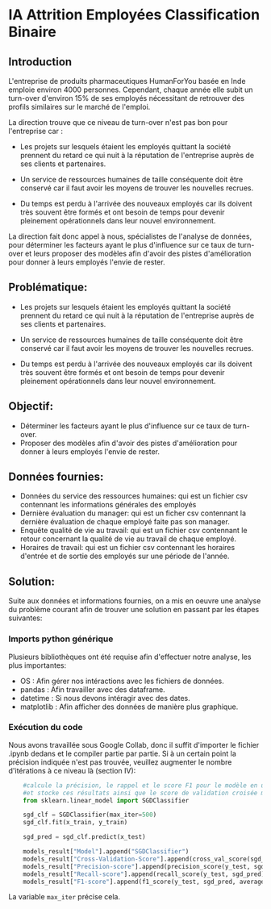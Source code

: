 
# IA Attrition Employées Classification Binaire


## Introduction

L'entreprise de produits pharmaceutiques HumanForYou basée en Inde emploie environ 4000 personnes. Cependant, chaque année elle subit un turn-over d'environ 15% de ses employés nécessitant de retrouver des profils similaires sur le marché de l'emploi.

La direction trouve que ce niveau de turn-over n'est pas bon pour l'entreprise car :

- Les projets sur lesquels étaient les employés quittant la société prennent du retard ce qui nuit à la réputation de l'entreprise auprès de ses clients et partenaires.

- Un service de ressources humaines de taille conséquente doit être conservé car il faut avoir les moyens de trouver les nouvelles recrues.

- Du temps est perdu à l'arrivée des nouveaux employés car ils doivent très souvent être formés et ont besoin de temps pour devenir pleinement opérationnels dans leur nouvel environnement.

La direction fait donc appel à nous, spécialistes de l'analyse de données, pour déterminer les facteurs ayant le plus d'influence sur ce taux de turn-over et leurs proposer des modèles afin d'avoir des pistes d'amélioration pour donner à leurs employés l'envie de rester.

## Problématique:

- Les projets sur lesquels étaient les employés quittant la société prennent du retard ce qui nuit à la réputation de l'entreprise auprès de ses clients et partenaires.

- Un service de ressources humaines de taille conséquente doit être conservé car il faut avoir les moyens de trouver les nouvelles recrues.

- Du temps est perdu à l'arrivée des nouveaux employés car ils doivent très souvent être formés et ont besoin de temps pour devenir pleinement opérationnels dans leur nouvel environnement.

## Objectif:

- Déterminer les facteurs ayant le plus d'influence sur ce taux de turn-over.
- Proposer des modèles afin d'avoir des pistes d'amélioration pour donner à leurs employés l'envie de rester.

## Données fournies:

- Données du service des ressources humaines: qui est un fichier csv contennant les informations générales des employés
- Dernière évaluation du manager: qui est un ficher csv contennant la dernière évaluation de chaque employé faite pas son manager.
- Enquête qualité de vie au travail: qui est un fichier csv contennant le retour concernant la qualité de vie au travail de chaque employé.
- Horaires de travail: qui est un fichier csv contennant les horaires d'entrée et de sortie des employés sur une période de l'année.

## Solution:

Suite aux données et informations fournies, on a mis en oeuvre une analyse du problème courant afin de trouver une solution en passant par les étapes suivantes:

### Imports python générique

Plusieurs bibliothèques ont été requise afin d'effectuer notre analyse, les plus importantes:

- OS : Afin gérer nos intéractions avec les fichiers de données.
- pandas : Afin travailler avec des dataframe.
- datetime : Si nous devons intéragir avec des dates.
- matplotlib : Afin afficher des données de manière plus graphique.

### Exécution du code

Nous avons travaillée sous Google Collab, donc il suffit d'importer le fichier .ipynb dedans et le compiler partie par partie.
Si à un certain point la précision indiquée n'est pas trouvée, veuillez augmenter le nombre d'itérations à ce niveau là (section IV):

```python
	#calcule la précision, le rappel et le score F1 pour le modèle en utilisant les données de test, 
	#et stocke ces résultats ainsi que le score de validation croisée moyenne pour le modèle dans un dictionnaire models_result.
	from sklearn.linear_model import SGDClassifier

	sgd_clf = SGDClassifier(max_iter=500)
	sgd_clf.fit(x_train, y_train)

	sgd_pred = sgd_clf.predict(x_test)

	models_result["Model"].append("SGDClassifier")
	models_result["Cross-Validation-Score"].append(cross_val_score(sgd_clf, x_test, y_test, cv=5, scoring="accuracy").mean())
	models_result["Precision-score"].append(precision_score(y_test, sgd_pred))
	models_result["Recall-score"].append(recall_score(y_test, sgd_pred))
	models_result["F1-score"].append(f1_score(y_test, sgd_pred, average='macro'))
```

La variable `max_iter` précise cela.
